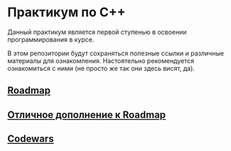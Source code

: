 # Практикум по C++

Данный практикум является первой ступенью в освоении программирования в курсе.

В этом репозитории будут сохраняться полезные ссылки и различные материалы для ознакомления.
Настоятельно рекомендуется ознакомиться с ними (не просто же так они здесь висят, да).

## [Roadmap](https://raw.githubusercontent.com/salmer/CppDeveloperRoadmap/main/Russian/Graph/roadmap.svg)
## [Отличное дополнение к Roadmap](https://github.com/salmer/CppDeveloperRoadmap/tree/main/Russian)
## [Codewars](https://www.codewars.com/)